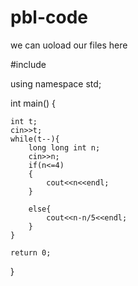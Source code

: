 # pbl-code
we can uoload our files here

#include <iostream>

using namespace std;

int main()
{
    
    int t;
    cin>>t;
    while(t--){
        long long int n;
        cin>>n;
        if(n<=4)
        {
            cout<<n<<endl;
        }
        
        else{
            cout<<n-n/5<<endl;
        }
    }

    return 0;
}
